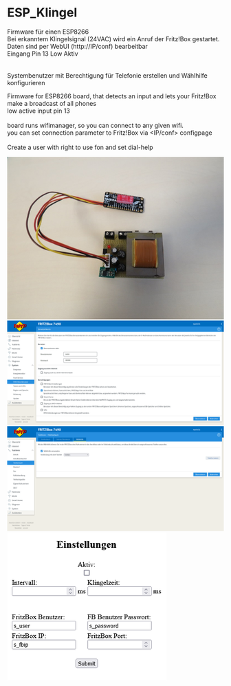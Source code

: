 # ESP_Klingel

Firmware für einen ESP8266<br>
Bei erkanntem Klingelsignal (24VAC) wird ein Anruf der Fritz!Box gestartet.<br>
Daten sind per WebUI (http://IP/conf) bearbeitbar<br>
Eingang Pin 13 Low Aktiv<br>
<br>
<br>
Systembenutzer mit Berechtigung für Telefonie erstellen und Wählhilfe konfigurieren<br>


Firmware for ESP8266 board, that detects an input and lets your Fritz!Box make a broadcast of all phones<br>
low active input pin 13<br>
<br>
board runs wifimanager, so you can connect to any given wifi.<br>
you can set connection parameter to Fritz!Box via <IP/conf> configpage<br>
<br>
Create a user with right to use fon and set dial-help<br>



<img src=images/ESPmodul01.png width=600><br>
<img src=images/Fritz01.png width=600><br>
<img src=images/Fritz02.png width=600><br>
<img src=images/ESP.png><br>